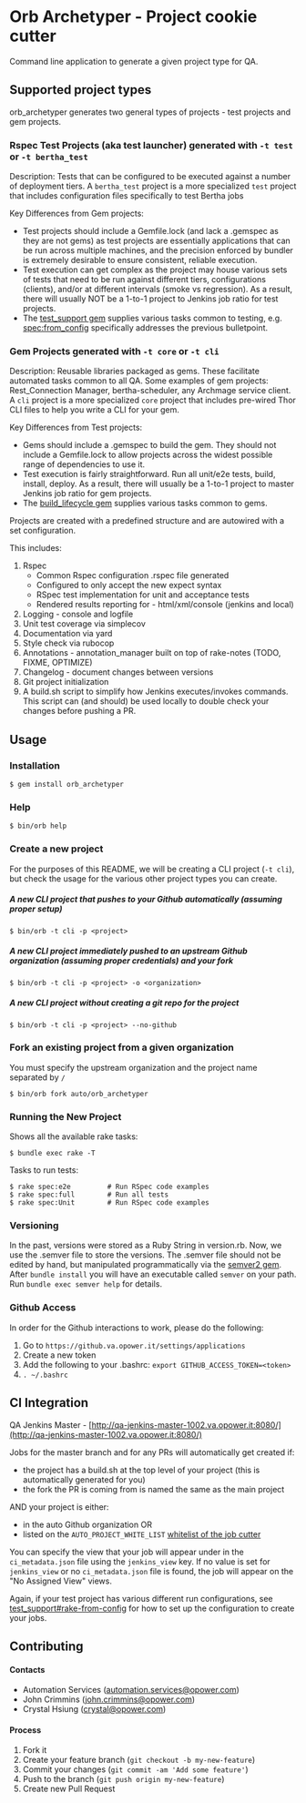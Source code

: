 # Orb Archetyper - Project cookie cutter

Command line application to generate a given project type for QA.

## Supported project types

orb_archetyper generates two general types of projects - test projects and gem projects.

### Rspec Test Projects (aka test launcher) generated with `-t test` or `-t bertha_test`
Description: Tests that can be configured to be executed against a number of deployment tiers. A `bertha_test` project is a more specialized `test` project that includes configuration files specifically to test Bertha jobs

Key Differences from Gem projects:
 - Test projects should include a Gemfile.lock (and lack a .gemspec as they are not gems) as test projects are essentially applications that can be run across multiple machines, and the precision enforced by bundler is extremely desirable to ensure consistent, reliable execution.
 - Test execution can get complex as the project may house various sets of tests that need to be run against different tiers, configurations (clients), and/or at different intervals (smoke vs regression). As a result, there will usually NOT be a 1-to-1 project to Jenkins job ratio for test projects.
 - The [test_support gem](https://github.va.opower.it/auto/test_support) supplies various tasks common to testing, e.g. [spec:from_config](https://github.va.opower.it/auto/test_support#rake-from-config) specifically addresses the previous bulletpoint.

### Gem Projects generated with `-t core` or `-t cli`
Description: Reusable libraries packaged as gems. These facilitate automated tasks common to all QA. Some examples of gem projects: Rest_Connection Manager, bertha-scheduler, any Archmage service client. A `cli` project is a more specialized `core` project that includes pre-wired Thor CLI files to help you write a CLI for your gem.

Key Differences from Test projects:
 - Gems should include a .gemspec to build the gem. They should not include a Gemfile.lock to allow projects across the widest possible range of dependencies to use it.
 - Test execution is fairly straightforward. Run all unit/e2e tests, build, install, deploy. As a result, there will usually be a 1-to-1 project to master Jenkins job ratio for gem projects.
 - The [build_lifecycle gem](https://github.va.opower.it/auto/build_lifecycle) supplies various tasks common to gems.

Projects are created with a predefined structure and are autowired with a set configuration.

This includes:

1. Rspec
    - Common Rspec configuration .rspec file generated
    - Configured to only accept the new expect syntax
    - RSpec test implementation for unit and acceptance tests
    - Rendered results reporting for - html/xml/console (jenkins and local)
2. Logging - console and logfile
3. Unit test coverage via simplecov
4. Documentation via yard
5. Style check via rubocop
6. Annotations - annotation_manager built on top of rake-notes (TODO, FIXME, OPTIMIZE)
7. Changelog - document changes between versions
8. Git project initialization
9. A build.sh script to simplify how Jenkins executes/invokes commands. This script can (and should) be used locally to double check your changes before pushing a PR.

## Usage

### Installation

    $ gem install orb_archetyper

### Help

    $ bin/orb help

### Create a new project

For the purposes of this README, we will be creating a CLI project (`-t cli`), but check the usage for the various other project types you can create.

##### A new CLI project that pushes to your Github automatically (assuming proper setup)

    $ bin/orb -t cli -p <project>

##### A new CLI project immediately pushed to an upstream Github organization (assuming proper credentials) and your fork

    $ bin/orb -t cli -p <project> -o <organization>

##### A new CLI project without creating a git repo for the project

    $ bin/orb -t cli -p <project> --no-github

### Fork an existing project from a given organization

You must specify the upstream organization and the project name separated by `/`

    $ bin/orb fork auto/orb_archetyper

### Running the New Project

Shows all the available rake tasks:

    $ bundle exec rake -T

Tasks to run tests:

    $ rake spec:e2e         # Run RSpec code examples
    $ rake spec:full        # Run all tests
    $ rake spec:Unit        # Run RSpec code examples

### Versioning

In the past, versions were stored as a Ruby String in version.rb. Now, we use the .semver file to store the versions.
The .semver file should not be edited by hand, but manipulated programmatically via the
[semver2 gem](https://rubygems.org/gems/semver2). After `bundle install` you will have an executable called `semver`
on your path. Run `bundle exec semver help` for details.

### Github Access

In order for the Github interactions to work, please do the following:

1. Go to `https://github.va.opower.it/settings/applications`
2. Create a new token
3. Add the following to your .bashrc: `export GITHUB_ACCESS_TOKEN=<token>`
4. `. ~/.bashrc`

## CI Integration

QA Jenkins Master - [http://qa-jenkins-master-1002.va.opower.it:8080/](http://qa-jenkins-master-1002.va.opower.it:8080/)

Jobs for the master branch and for any PRs will automatically get created if:

- the project has a build.sh at the top level of your project (this is automatically generated for you)
- the fork the PR is coming from is named the same as the main project

AND your project is either:

- in the auto Github organization OR
- listed on the `AUTO_PROJECT_WHITE_LIST` [whitelist of the job cutter](https://github.va.opower.it/auto/jenkins-seed/blob/master/src/main/groovy/opower/xweb/jenkins/jobs/JobWhiteLists.groovy)

You can specify the view that your job will appear under in the `ci_metadata.json` file using the `jenkins_view` key. If no value is set for `jenkins_view` or no `ci_metadata.json` file is found, the job will appear on the "No Assigned View" views.

Again, if your test project has various different run configurations, see [test_support#rake-from-config](https://github.va.opower.it/auto/test_support#rake-from-config) for how to set up the configuration to create your jobs.

## Contributing

#### Contacts
- Automation Services (automation.services@opower.com)
- John Crimmins (john.crimmins@opower.com)
- Crystal Hsiung (crystal@opower.com)

#### Process
1. Fork it
2. Create your feature branch (`git checkout -b my-new-feature`)
3. Commit your changes (`git commit -am 'Add some feature'`)
4. Push to the branch (`git push origin my-new-feature`)
5. Create new Pull Request
